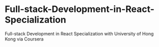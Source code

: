 # Full-stack-Development-in-React-Specialization
Full-stack Development in React Specialization with University of Hong Kong via Coursera
